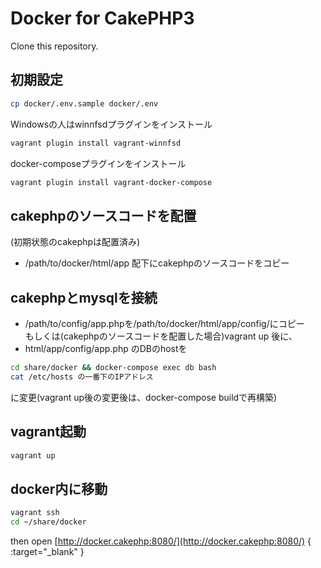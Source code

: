 # Docker for CakePHP3

Clone this repository.

初期設定
------------
```bash
cp docker/.env.sample docker/.env
```
Windowsの人はwinnfsdプラグインをインストール
```bash
vagrant plugin install vagrant-winnfsd
```
docker-composeプラグインをインストール
```bash
vagrant plugin install vagrant-docker-compose
```

cakephpのソースコードを配置
--------------------------------------
(初期状態のcakephpは配置済み)  
* /path/to/docker/html/app 配下にcakephpのソースコードをコピー

cakephpとmysqlを接続
----------------------------
* /path/to/config/app.phpを/path/to/docker/html/app/config/にコピー  
もしくは(cakephpのソースコードを配置した場合)vagrant up 後に、  
* html/app/config/app.php のDBのhostを  
```bash
cd share/docker && docker-compose exec db bash
cat /etc/hosts の一番下のIPアドレス
```
に変更(vagrant up後の変更後は、docker-compose buildで再構築)  

vagrant起動
--------------
```bash
vagrant up
```

docker内に移動
--------------
```bash
vagrant ssh
cd ~/share/docker
```

then open [http://docker.cakephp:8080/](http://docker.cakephp:8080/) { :target="_blank" }
